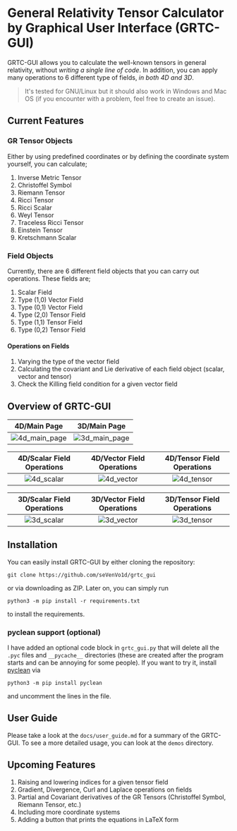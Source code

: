 # General Relativity Tensor Calculator by Graphical User Interface (GRTC-GUI)

GRTC-GUI allows you to calculate the well-known tensors in general relativity, without *writing a single line of code*. In addition, you can apply many operations to 6 different type of fields, *in both 4D and 3D*.

> It's tested for GNU/Linux but it should also work in Windows and Mac OS (if you encounter with a problem, feel free to create an issue).

## Current Features

### GR Tensor Objects

Either by using predefined coordinates or by defining the coordinate system yourself, you can calculate;

1. Inverse Metric Tensor
2. Christoffel Symbol
3. Riemann Tensor
4. Ricci Tensor
5. Ricci Scalar
6. Weyl Tensor
7. Traceless Ricci Tensor
8. Einstein Tensor
9. Kretschmann Scalar

### Field Objects

Currently, there are 6 different field objects that you can carry out operations. These fields are;

1. Scalar Field
2. Type (1,0) Vector Field
3. Type (0,1) Vector Field
4. Type (2,0) Tensor Field
5. Type (1,1) Tensor Field
6. Type (0,2) Tensor Field

#### Operations on Fields

1. Varying the type of the vector field
2. Calculating the covariant and Lie derivative of each field object (scalar, vector and tensor)
3. Check the Killing field condition for a given vector field

## Overview of GRTC-GUI

4D/Main Page          |  3D/Main Page
:-------------------------:|:-------------------------:
![4d_main_page](https://user-images.githubusercontent.com/45866787/212466258-6e10713a-6235-45a0-babe-010e1f0444be.png)  |  ![3d_main_page](https://user-images.githubusercontent.com/45866787/212466276-ced0e2eb-ce5e-4f3a-966a-f5f286252e72.png)

4D/Scalar Field Operations        |  4D/Vector Field Operations       | 4D/Tensor Field Operations
:-------------------------:|:-------------------------:|:-------------------------:
![4d_scalar](https://user-images.githubusercontent.com/45866787/212466315-315a6269-d84f-4bd3-92a1-e0d64e21742e.png)  |  ![4d_vector](https://user-images.githubusercontent.com/45866787/212466320-5d5e31a0-8c1d-49d6-a928-f844c7cf04c1.png)   |  ![4d_tensor](https://user-images.githubusercontent.com/45866787/212466322-8f25f5a5-8345-4b71-98ef-721c7eaa0c92.png)

3D/Scalar Field Operations        |  3D/Vector Field Operations       | 3D/Tensor Field Operations
:-------------------------:|:-------------------------:|:-------------------------:
![3d_scalar](https://user-images.githubusercontent.com/45866787/212533742-ed8e4dba-4274-4fe0-8006-3394c81df32f.png) | ![3d_vector](https://user-images.githubusercontent.com/45866787/212533751-feb4b063-5923-4536-bcc1-708a9a6b22be.png) | ![3d_tensor](https://user-images.githubusercontent.com/45866787/212533758-36e05917-8753-4aa0-931f-9a66c8c7f6f5.png)

## Installation

You can easily install GRTC-GUI by either cloning the repository:

    git clone https://github.com/seVenVo1d/grtc_gui

or via downloading as ZIP. Later on, you can simply run

    python3 -m pip install -r requirements.txt

to install the requirements.

### pyclean support (optional)

I have added an optional code block in `grtc_gui.py` that will delete all the `.pyc` files and `__pycache__` directories (these are created after the program starts and can be annoying for some people). If you want to try it, install [pyclean](https://pypi.org/project/pyclean/) via

    python3 -m pip install pyclean

and uncomment the lines in the file.

## User Guide

Please take a look at the `docs/user_guide.md` for a summary of the GRTC-GUI. To see a more detailed usage, you can look at the `demos` directory.

## Upcoming Features

1. Raising and lowering indices for a given tensor field
2. Gradient, Divergence, Curl and Laplace operations on fields
3. Partial and Covariant derivatives of the GR Tensors (Christoffel Symbol, Riemann Tensor, etc.)
4. Including more coordinate systems
5. Adding a button that prints the equations in LaTeX form
